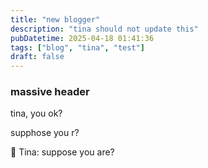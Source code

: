 ```yaml
---
title: "new blogger"
description: "tina should not update this"
pubDatetime: 2025-04-18 01:41:36
tags: ["blog", "tina", "test"]
draft: false
---
```


### massive header

tina, you ok?

supphose you r?

&#x1F4AC; Tina: suppose you are?

